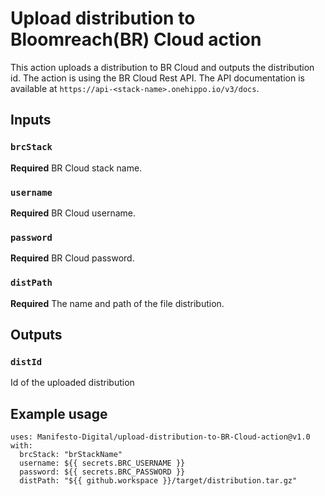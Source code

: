 # Upload distribution to Bloomreach(BR) Cloud action
This action uploads a distribution to BR Cloud and outputs the distribution id. 
The action is using the BR Cloud Rest API. The API documentation is available at `https://api-<stack-name>.onehippo.io/v3/docs`. 
## Inputs

### `brcStack`

**Required** BR Cloud stack name.

### `username`

**Required** BR Cloud username.

### `password`

**Required** BR Cloud password.

### `distPath`

**Required** The name and path of the file distribution.

## Outputs

### `distId`

Id of the uploaded distribution

## Example usage

```
uses: Manifesto-Digital/upload-distribution-to-BR-Cloud-action@v1.0
with:
  brcStack: "brStackName"
  username: ${{ secrets.BRC_USERNAME }}
  password: ${{ secrets.BRC_PASSWORD }}
  distPath: "${{ github.workspace }}/target/distribution.tar.gz"
```